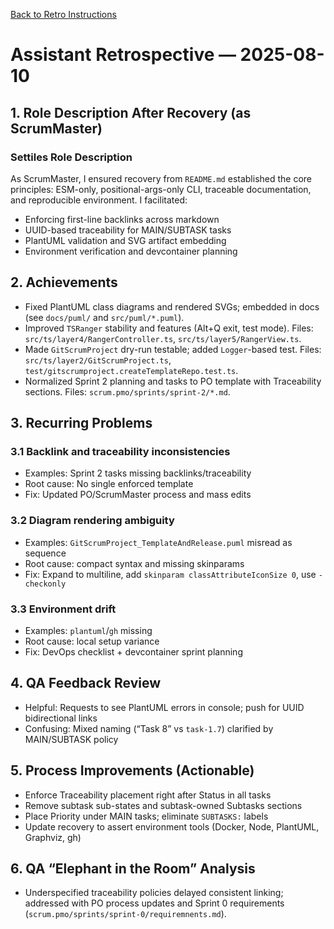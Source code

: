 [Back to Retro Instructions](./retro-instructions.md)

# Assistant Retrospective — 2025-08-10

## 1. Role Description After Recovery (as ScrumMaster)
### Settiles Role Description
As ScrumMaster, I ensured recovery from `README.md` established the core principles: ESM-only, positional-args-only CLI, traceable documentation, and reproducible environment. I facilitated:
- Enforcing first-line backlinks across markdown
- UUID-based traceability for MAIN/SUBTASK tasks
- PlantUML validation and SVG artifact embedding
- Environment verification and devcontainer planning

## 2. Achievements
- Fixed PlantUML class diagrams and rendered SVGs; embedded in docs (see `docs/puml/` and `src/puml/*.puml`).
- Improved `TSRanger` stability and features (Alt+Q exit, test mode). Files: `src/ts/layer4/RangerController.ts`, `src/ts/layer5/RangerView.ts`.
- Made `GitScrumProject` dry-run testable; added `Logger`-based test. Files: `src/ts/layer2/GitScrumProject.ts`, `test/gitscrumproject.createTemplateRepo.test.ts`.
- Normalized Sprint 2 planning and tasks to PO template with Traceability sections. Files: `scrum.pmo/sprints/sprint-2/*.md`.

## 3. Recurring Problems
### 3.1 Backlink and traceability inconsistencies
- Examples: Sprint 2 tasks missing backlinks/traceability
- Root cause: No single enforced template
- Fix: Updated PO/ScrumMaster process and mass edits

### 3.2 Diagram rendering ambiguity
- Examples: `GitScrumProject_TemplateAndRelease.puml` misread as sequence
- Root cause: compact syntax and missing skinparams
- Fix: Expand to multiline, add `skinparam classAttributeIconSize 0`, use `-checkonly`

### 3.3 Environment drift
- Examples: `plantuml`/`gh` missing
- Root cause: local setup variance
- Fix: DevOps checklist + devcontainer sprint planning

## 4. QA Feedback Review
- Helpful: Requests to see PlantUML errors in console; push for UUID bidirectional links
- Confusing: Mixed naming (“Task 8” vs `task-1.7`) clarified by MAIN/SUBTASK policy

## 5. Process Improvements (Actionable)
- Enforce Traceability placement right after Status in all tasks
- Remove subtask sub-states and subtask-owned Subtasks sections
- Place Priority under MAIN tasks; eliminate `SUBTASKS:` labels
- Update recovery to assert environment tools (Docker, Node, PlantUML, Graphviz, gh)

## 6. QA “Elephant in the Room” Analysis
- Underspecified traceability policies delayed consistent linking; addressed with PO process updates and Sprint 0 requirements (`scrum.pmo/sprints/sprint-0/requiremnents.md`).


